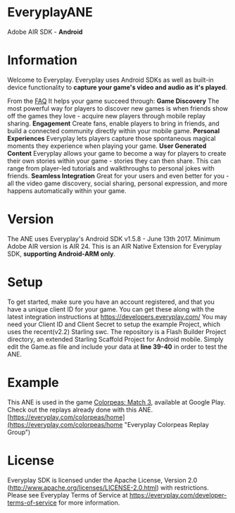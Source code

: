 # EveryplayANE
Adobe AIR SDK - **Android**

# Information
Welcome to Everyplay. 
Everyplay uses Android SDKs as well as built-in device functionality to **capture your game's video and audio as it's played**.

From the [FAQ](https://developers.everyplay.com/documentation/Frequently-asked-questions.md "Everyplay's FAQ")
It helps your game succeed through:
**Game Discovery**
The most powerful way for players to discover new games is when friends show off the games they love - acquire new players through mobile replay sharing.
**Engagement**
Create fans, enable players to bring in friends, and build a connected community directly within your mobile game.
**Personal Experiences**
Everyplay lets players capture those spontaneous magical moments they experience when playing your game.
**User Generated Content**
Everyplay allows your game to become a way for players to create their own stories within your game - stories they can then share. This can range from player-led tutorials and walkthroughs to personal jokes with friends.
**Seamless Integration**
Great for your users and even better for you - all the video game discovery, social sharing, personal expression, and more happens automatically within your game.

# Version
The ANE uses Everyplay's Android SDK v1.5.8 - June 13th 2017.
Minimum Adobe AIR version is AIR 24.
This is an AIR Native Extension for Everyplay SDK, **supporting Android-ARM only**.

# Setup
To get started, make sure you have an account registered, and that you have a unique client ID
for your game. You can get these along with the latest integration instructions at https://developers.everyplay.com/
You may need your Client ID and Client Secret to setup the example Project, which uses the recent(v2.2) Starling swc.
The repository is a Flash Builder Project directory, an extended Starling Scaffold Project for Android mobile.
Simply edit the Game.as file and include your data at **line 39-40** in order to test the ANE.

# Example
This ANE is used in the game [Colorpeas: Match 3](https://play.google.com/store/apps/details?id=air.com.playcolorpeas.colorpeas "Colorpeas: Match 3 Android Game"), available at Google Play.
Check out the replays already done with this ANE. [https://everyplay.com/colorpeas/home](https://everyplay.com/colorpeas/home "Everyplay Colorpeas Replay Group")

# License
Everyplay SDK is licensed under the Apache License, Version 2.0 (http://www.apache.org/licenses/LICENSE-2.0.html) with restrictions.
Please see Everyplay Terms of Service at https://everyplay.com/developer-terms-of-service for more information.
